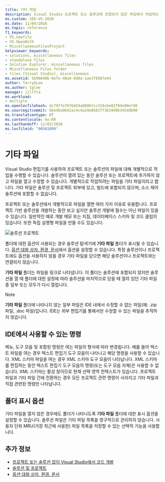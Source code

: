 ```yaml
---
title: 기타 파일
description: Visual Studio 프로젝트 또는 솔루션에 포함되지 않은 파일에서 작업하는 방법을 알아봅니다.
ms.custom: SEO-VS-2020
ms.date: 11/04/2016
ms.topic: reference
f1_keywords:
- VS.newfile
- VS.OpenWith
- MiscellaneousFilesProject
helpviewer_keywords:
- solutions, miscellaneous files
- standalone files
- Solution Explorer, miscellaneous files
- Miscellaneous Files folder
- files [Visual Studio], miscellaneous
ms.assetid: 5b96640b-8efe-48a4-8d0a-1ae3f9587e44
author: TerryGLee
ms.author: tglee
manager: jillfra
ms.workload:
- multiple
ms.openlocfilehash: dc797fe7676d24a80867cc318cbe02f94e90e7d0
ms.sourcegitcommit: bbed6a0b41ac4c4a24e8581ff3b34d96345ddb00
ms.translationtype: HT
ms.contentlocale: ko-KR
ms.lasthandoff: 12/03/2020
ms.locfileid: "96561099"
---
```

# <a name="miscellaneous-files"></a>기타 파일

Visual Studio 편집기를 사용하여 프로젝트 또는 솔루션의 파일에 대해 개별적으로 작업을 수행할 수 있습니다. 솔루션이 열려 있는 동안 솔루션 또는 프로젝트에 추가하지 않고 파일을 열고 수정할 수 있습니다. 개별적으로 작업하려는 파일을 기타 파일이라고 합니다. 기타 파일은 솔루션 및 프로젝트 외부에 있고, 빌드에 포함되지 않으며, 소스 제어 솔루션에 포함할 수 없습니다.

프로젝트 또는 솔루션에서 개별적으로 파일을 열면 여러 가지 이유로 유용합니다. 프로젝트 기반 솔루션을 개발하는 동안 보고 싶지만 솔루션 개발에 필수는 아닌 파일이 있을 수 있습니다. 일반적인 예로 개발 메모 또는 지침, 데이터베이스 스키마 및 코드 클립이 있습니다. 또한 독립 실행형 파일을 만들 수도 있습니다.

![솔루션 프로젝트](../../ide/reference/media/projects_solutions_misc.gif)

폴더에 대한 옵션이 사용되는 경우 솔루션 탐색기에 **기타 파일** 폴더가 표시될 수 있습니다. [옵션 대화 상자, 환경, 문서](../../ide/reference/documents-environment-options-dialog-box.md)에서 옵션을 설정할 수 있습니다. 특정 솔루션이나 프로젝트에도 옵션을 사용하지 않을 경우 기타 파일을 닫으면 해당 솔루션이나 프로젝트와는 연결되지 않습니다.

**기타 파일** 폴더는 파일을 링크로 나타냅니다. 이 폴더는 솔루션에 포함되지 않지만 솔루션을 열 때 폴더에 대한 설정에 따라 솔루션을 마지막으로 닫을 때 열려 있던 기타 파일 중 일부 또는 모두가 다시 열립니다.

> [!NOTE]
> **기타 파일** 폴더에 나타나지 않는 일부 파일은 IDE 내에서 수정할 수 없는 파일(예: .zip 파일, .doc 파일)입니다. IDE는 외부 편집기를 통해서만 수정할 수 있는 파일을 추적하지 않습니다.

## <a name="commands-available-in-the-ide"></a>IDE에서 사용할 수 있는 명령

메뉴, 도구 모음 및 포함된 명령은 여는 파일의 형식에 따라 변경됩니다. 예를 들어 텍스트 파일을 여는 경우 텍스트 편집기 도구 모음이 나타나고 해당 명령을 사용할 수 있습니다. XML 스키마 파일을 여는 경우 XML 스키마 도구 모음이 나타납니다. XML 스키마를 편집하는 동안 텍스트 편집기 도구 모음의 명령(또는 도구 모음 자체)은 사용할 수 없습니다. XML 스키마는 활성 창이므로 현재 선택 영역 컨텍스트가 있습니다. 프로젝트 파일과 기타 파일 간에 전환하는 경우 모든 프로젝트 관련 명령이 사라지고 기타 파일과 직접 관련된 명령만 나타납니다.

## <a name="folder-display-options"></a>폴더 표시 옵션

기타 파일을 열지 않은 경우에도 폴더가 나타나도록 **기타 파일** 폴더에 대한 표시 옵션을 설정할 수 있습니다. 솔루션 파일은 기타 파일 목록을 영구적으로 관리하지 않습니다. 사용자 단위 MRU(가장 최근에 사용한) 파일 목록을 저장할 수 있는 선택적 기능을 사용합니다.

## <a name="see-also"></a>추가 정보

- [프로젝트 또는 솔루션 없이 Visual Studio에서 코드 개발](../develop-code-in-visual-studio-without-projects-or-solutions.md)
- [솔루션 및 프로젝트](../../ide/solutions-and-projects-in-visual-studio.md)
- [옵션 대화 상자, 환경, 문서](../../ide/reference/documents-environment-options-dialog-box.md)

